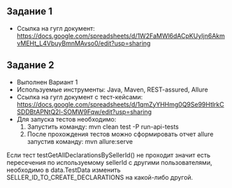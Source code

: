## Задание 1  
 - Ссылка на гугл документ: https://docs.google.com/spreadsheets/d/1W2FaMWl6dACpKUyIjn6AkmvMEHt_L4VbuyBmnMAvso0/edit?usp=sharing

## Задание 2
 - Выполнен Вариант 1
 - Используемые инструменты: Java, Maven, REST-assured, Allure
 - Ссылка на гугл документ с тест-кейсами: https://docs.google.com/spreadsheets/d/1qmZyYHHmg0Q9Se99HtlrkCSDDBtAPNtQ2l-SOMW9Fqw/edit?usp=sharing
 - Для запуска тестов необходимо:
   1. Запустить команду: mvn clean test -P run-api-tests
   2. После прохождения тестов можно сформировать отчет allure запустив команду: mvn allure:serve  
   
 Если тест testGetAllDeclarationsBySellerId() не проходит значит есть пересечения по используемому sellerId с другими пользователями, необходимо в data.TestData изменить SELLER_ID_TO_CREATE_DECLARATIONS на какой-либо другой.